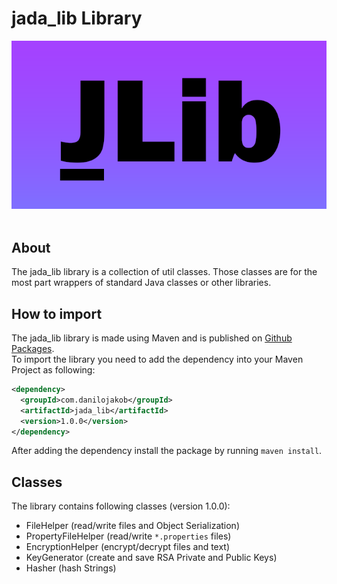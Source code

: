 # jada_lib Library
![jada_lib logo](assets/jada_lib_logo.png)
<br>
<br>
## About
The jada_lib library is a collection of util classes. Those classes are for the most part wrappers of standard Java
classes or other libraries.
<br>
## How to import
The jada_lib library is made using Maven and is published on [Github Packages](https://github.com/DaniloMurer/jada_lib/packages/400579).
<br>
To import the library you need to add the dependency into your Maven Project as following:
<br>
```xml
<dependency>
  <groupId>com.danilojakob</groupId>
  <artifactId>jada_lib</artifactId>
  <version>1.0.0</version>
</dependency>
```
After adding the dependency install the package by running `maven install`.
<br>
## Classes
The library contains following classes (version 1.0.0):
<br>
- FileHelper (read/write files and Object Serialization)
- PropertyFileHelper (read/write `*.properties` files)
- EncryptionHelper (encrypt/decrypt files and text)
- KeyGenerator (create and save RSA Private and Public Keys)
- Hasher (hash Strings)

